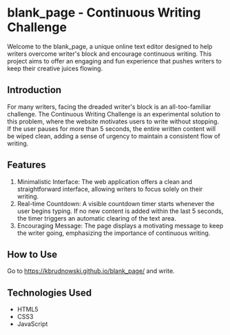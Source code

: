# blank_page - Continuous Writing Challenge
Welcome to the blank_page, a unique online text editor designed to help writers overcome writer's block and encourage continuous writing. This project aims to offer an engaging and fun experience that pushes writers to keep their creative juices flowing.

## Introduction
For many writers, facing the dreaded writer's block is an all-too-familiar challenge. The Continuous Writing Challenge is an experimental solution to this problem, where the website motivates users to write without stopping. If the user pauses for more than 5 seconds, the entire written content will be wiped clean, adding a sense of urgency to maintain a consistent flow of writing.

## Features
1. Minimalistic Interface: The web application offers a clean and straightforward interface, allowing writers to focus solely on their writing.
2. Real-time Countdown: A visible countdown timer starts whenever the user begins typing. If no new content is added within the last 5 seconds, the timer triggers an automatic clearing of the text area.
3. Encouraging Message: The page displays a motivating message to keep the writer going, emphasizing the importance of continuous writing.

## How to Use
Go to https://kbrudnowski.github.io/blank_page/ and write.

## Technologies Used
- HTML5
- CSS3
- JavaScript
